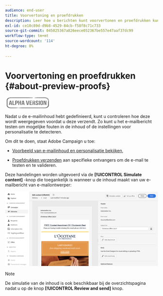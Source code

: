 ```yaml
---
audience: end-user
title: Voorvertoning en proefdrukken
description: Leer hoe u berichten kunt voorvertonen en proefdrukken kunt verzenden
exl-id: ce10c89d-d9b8-4529-84cb-f58f8c71c733
source-git-commit: 045025367a826eece052367be557e47aaf37dc99
workflow-type: tm+mt
source-wordcount: '114'
ht-degree: 0%

---
```


# Voorvertoning en proefdrukken {#about-preview-proofs}

![](../assets/do-not-localize/badge.png)

Nadat u de e-mailinhoud hebt gedefinieerd, kunt u controleren hoe deze wordt weergegeven voordat u deze verzendt. Zo kunt u het e-mailbericht testen om mogelijke fouten in de inhoud of de instellingen voor personalisatie te detecteren.

Om dit te doen, staat Adobe Campaign u toe:

* [Voorbeeld van e-mailinhoud en personalisatie bekijken](#preview),

<!--* [Check the email rendering](#rendering) in popular desktop, mobile and web-based clients,-->
* [Proefdrukken verzenden](#send-proofs) aan specifieke ontvangers om de e-mail te testen en te valideren.

Deze handelingen worden uitgevoerd via de **[!UICONTROL Simulate content]** -knop die toegankelijk is wanneer u de inhoud maakt van uw e-mailbericht van e-mailontwerper:

![](assets/simulate.png)

>[!NOTE]
>
>De simulatie van de inhoud is ook beschikbaar bij de overzichtspagina nadat u op de knop **[!UICONTROL Review and send]** knop.
